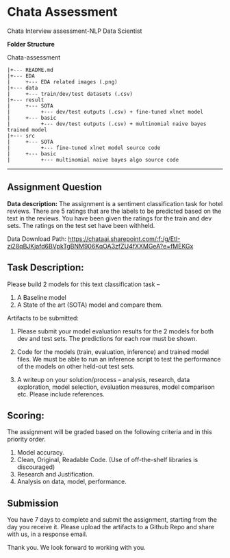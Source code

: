 # Chata Assessment
Chata Interview assessment-NLP Data Scientist


**Folder Structure**



Chata-assessment

    |+--- README.md
    |+--- EDA
    |     +--- EDA related images (.png)
    |+--- data
    |     +--- train/dev/test datasets (.csv)
    |+--- result
    |     +--- SOTA
    |          +--- dev/test outputs (.csv) + fine-tuned xlnet model
    |     +--- basic
    |          +--- dev/test outputs (.csv) + multinomial naive bayes trained model
    |+--- src
    |     +--- SOTA
    |          +--- fine-tuned xlnet model source code
    |     +--- basic
    |          +--- multinomial naive bayes algo source code





--------------------------------


## Assignment Question
**Data description:**
The assignment is a sentiment classification task for hotel reviews. There are 5 ratings that are the labels to be predicted based on the text in the reviews. You have been given the ratings for the train and dev sets. The ratings on the test set have been withheld. 

Data Download Path: https://chataai.sharepoint.com/:f:/g/EtI-zi28qBJKjafd6BVpkTgBNM906KqOA3zfZU4fXXMGeA?e=fMEKGx 


## Task Description:
 Please build 2 models for this text classification task – 
1.	A Baseline model  
2. A State of the art (SOTA) model and compare them.

Artifacts to be submitted:

1.	Please submit your model evaluation results for the 2 models for both dev and test sets.
The predictions for each row must be shown.

2.	Code for the models (train, evaluation, inference) and trained model files. We must be able to run an inference script to test the performance of the models on other held-out test sets.

3.	A writeup on your solution/process – analysis, research, data exploration, model selection, evaluation measures, model comparison etc. Please include references.

## Scoring:
The assignment will be graded based on the following criteria and in this priority order.
1.	Model accuracy.
2.	Clean, Original, Readable Code. (Use of off-the-shelf libraries is discouraged)
3.	Research and Justification.
4.	Analysis on data, model, performance.


## Submission
You have 7 days to complete and submit the assignment, starting from the day you receive it. Please upload the artifacts to a Github Repo and share with us, in a response email.


Thank you.
We look forward to working with you.

